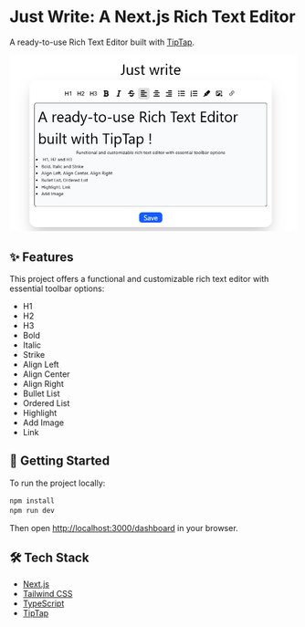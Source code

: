 # Just Write: A Next.js Rich Text Editor

A ready-to-use Rich Text Editor built with [TipTap](https://tiptap.dev/).

![Rich Text Editor Preview](./public/editor-preview.png)

## ✨ Features

This project offers a functional and customizable rich text editor with essential toolbar options:
- H1
- H2
- H3
- Bold
- Italic
- Strike
- Align Left
- Align Center
- Align Right
- Bullet List
- Ordered List
- Highlight
- Add Image
- Link

## 🚀 Getting Started

To run the project locally:

```bash
npm install
npm run dev
```

Then open [http://localhost:3000/dashboard](http://localhost:3000/dashboard) in your browser.

## 🛠️ Tech Stack

- [Next.js](https://nextjs.org/)
- [Tailwind CSS](https://tailwindcss.com/)
- [TypeScript](https://www.typescriptlang.org/)
- [TipTap](https://tiptap.dev/)


